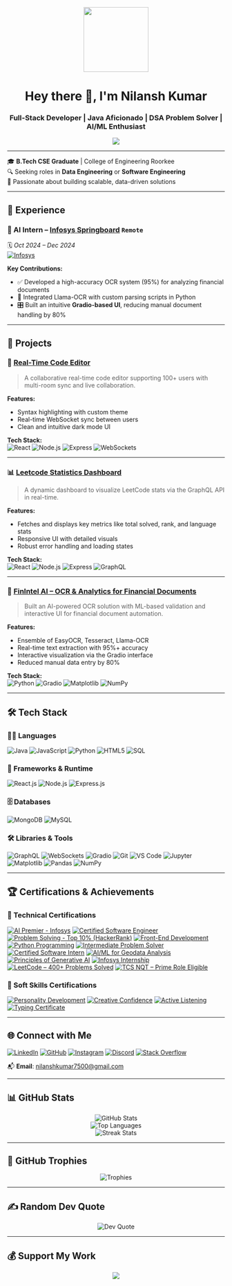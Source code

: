 <div align="center">
  <img src="https://media.giphy.com/media/M9gbBd9nbDrOTu1Mqx/giphy.gif" height="150"/>
</div>

<h1 align="center">Hey there 👋, I'm Nilansh Kumar</h1>
<h3 align="center">Full-Stack Developer | Java Aficionado | DSA Problem Solver | AI/ML Enthusiast</h3>

<div align="center">
  <a href="https://visitcount.itsvg.in">
    <img src="https://visitcount.itsvg.in/api?id=nilansh-07&label=Profile%20Views&color=12&icon=0&pretty=true" />
  </a>
</div>

---

🎓 **B.Tech CSE Graduate** | College of Engineering Roorkee  
🔍 Seeking roles in **Data Engineering** or **Software Engineering**  
🧠 Passionate about building scalable, data-driven solutions

---

## 💼 Experience

### 🔹 AI Intern – [Infosys Springboard](https://www.infosys.com/springboard.html) `Remote` 
🗓️ *Oct 2024 – Dec 2024*  
[![Infosys](https://img.shields.io/badge/Infosys-%230077B5?style=flat-square&logo=infosys&logoColor=white)](https://www.infosys.com/springboard.html)

**Key Contributions:**
- ✅ Developed a high-accuracy OCR system (95%) for analyzing financial documents
- 🧠 Integrated Llama-OCR with custom parsing scripts in Python
- 🎛️ Built an intuitive **Gradio-based UI**, reducing manual document handling by 80%

---

## 🚀 Projects

### 🔧 [Real-Time Code Editor](https://github.com/nilansh-07/realtime-code-editor)
> A collaborative real-time code editor supporting 100+ users with multi-room sync and live collaboration.

**Features:**  
- Syntax highlighting with custom theme  
- Real-time WebSocket sync between users  
- Clean and intuitive dark mode UI

**Tech Stack:**  
![React](https://img.shields.io/badge/React-%2361DAFB?style=flat-square&logo=react&logoColor=black)
![Node.js](https://img.shields.io/badge/Node.js-%23339933?style=flat-square&logo=node.js&logoColor=white)
![Express](https://img.shields.io/badge/Express.js-%23000000?style=flat-square&logo=express&logoColor=white)
![WebSockets](https://img.shields.io/badge/WebSockets-%23000000?style=flat-square&logo=websocket&logoColor=white)

---

### 📊 [Leetcode Statistics Dashboard](https://github.com/nilansh-07/leetcode-user-dashboard)
> A dynamic dashboard to visualize LeetCode stats via the GraphQL API in real-time.

**Features:**  
- Fetches and displays key metrics like total solved, rank, and language stats  
- Responsive UI with detailed visuals  
- Robust error handling and loading states

**Tech Stack:**  
![React](https://img.shields.io/badge/React-%2361DAFB?style=flat-square&logo=react&logoColor=black)
![Node.js](https://img.shields.io/badge/Node.js-%23339933?style=flat-square&logo=node.js&logoColor=white)
![Express](https://img.shields.io/badge/Express.js-%23000000?style=flat-square&logo=express&logoColor=white)
![GraphQL](https://img.shields.io/badge/GraphQL-E10098?style=flat-square&logo=graphql&logoColor=white)

---

### 🧾 [FinIntel AI – OCR & Analytics for Financial Documents](https://github.com/nilansh-07/FinIntel-AI) <!-- Add actual repo URL if public -->
> Built an AI-powered OCR solution with ML-based validation and interactive UI for financial document automation.

**Features:**  
- Ensemble of EasyOCR, Tesseract, Llama-OCR  
- Real-time text extraction with 95%+ accuracy  
- Interactive visualization via the Gradio interface  
- Reduced manual data entry by 80%

**Tech Stack:**  
![Python](https://img.shields.io/badge/Python-%233776AB?style=flat-square&logo=python&logoColor=white)
![Gradio](https://img.shields.io/badge/Gradio-%2300AEEF?style=flat-square&logo=python&logoColor=white)
![Matplotlib](https://img.shields.io/badge/Matplotlib-%23000000?style=flat-square&logo=python&logoColor=white)
![NumPy](https://img.shields.io/badge/NumPy-%23013243?style=flat-square&logo=numpy&logoColor=white)


---

## 🛠 Tech Stack

### 👨‍💻 Languages  
![Java](https://img.shields.io/badge/Java-%23ED8B00?style=flat-square&logo=openjdk&logoColor=white)
![JavaScript](https://img.shields.io/badge/JavaScript-%23323330?style=flat-square&logo=javascript&logoColor=%23F7DF1E)
![Python](https://img.shields.io/badge/Python-%233776AB?style=flat-square&logo=python&logoColor=white)
![HTML5](https://img.shields.io/badge/HTML5-%23E34F26?style=flat-square&logo=html5&logoColor=white)
![SQL](https://img.shields.io/badge/SQL-%2300f?style=flat-square&logo=postgresql&logoColor=white)

### 🧩 Frameworks & Runtime  
![React.js](https://img.shields.io/badge/React-%2361DAFB?style=flat-square&logo=react&logoColor=black)
![Node.js](https://img.shields.io/badge/Node.js-%23339933?style=flat-square&logo=node.js&logoColor=white)
![Express.js](https://img.shields.io/badge/Express.js-%23000000?style=flat-square&logo=express&logoColor=white)

### 🗄️ Databases  
![MongoDB](https://img.shields.io/badge/MongoDB-%2347A248?style=flat-square&logo=mongodb&logoColor=white)
![MySQL](https://img.shields.io/badge/MySQL-%2300f?style=flat-square&logo=mysql&logoColor=white)

### 🛠 Libraries & Tools  
![GraphQL](https://img.shields.io/badge/GraphQL-E10098?style=flat-square&logo=graphql&logoColor=white)
![WebSockets](https://img.shields.io/badge/WebSockets-%23000000?style=flat-square&logo=websocket&logoColor=white)
![Gradio](https://img.shields.io/badge/Gradio-%2300AEEF?style=flat-square&logo=python&logoColor=white)
![Git](https://img.shields.io/badge/Git-%23F05033?style=flat-square&logo=git&logoColor=white)
![VS Code](https://img.shields.io/badge/VS%20Code-%23007ACC?style=flat-square&logo=visual-studio-code&logoColor=white)
![Jupyter](https://img.shields.io/badge/Jupyter-%23F37626?style=flat-square&logo=jupyter&logoColor=white)
![Matplotlib](https://img.shields.io/badge/Matplotlib-%23000000?style=flat-square&logo=python&logoColor=white)
![Pandas](https://img.shields.io/badge/Pandas-%23150458?style=flat-square&logo=pandas&logoColor=white)
![NumPy](https://img.shields.io/badge/NumPy-%23013243?style=flat-square&logo=numpy&logoColor=white)


---

## 🏆 Certifications & Achievements

### 🧠 Technical Certifications

[![AI Premier - Infosys](https://img.shields.io/badge/AI_Premier_Infoys-%23007ACC?style=flat-square&logo=google-drive&logoColor=white)](https://drive.google.com/file/d/1dpUHez0CW_BkLiC5jtzGK_OsRLs1m7_z/view?usp=sharing)
[![Certified Software Engineer](https://img.shields.io/badge/Software_Engineer-HackerRank-%23121011?style=flat-square&logo=hackerrank&logoColor=white)](https://www.hackerrank.com/certificates/iframe/1fb8d2ae5767)
[![Problem Solving - Top 10% (HackerRank)](https://img.shields.io/badge/Problem%20Solving%20–%20Top%2010%25-%232EC866?style=flat-square&logo=hackerrank&logoColor=white)](https://www.hackerrank.com/certificates/iframe/9630060828c6)
[![Front-End Development](https://img.shields.io/badge/Front_End_Dev-%233399FF?style=flat-square&logo=react&logoColor=white)](https://drive.google.com/file/d/1qsvcAc3BtSKwKyqLhu53MrWjo-Qwdjzt/view?usp=sharing)
[![Python Programming](https://img.shields.io/badge/Python_Programming-%233776AB?style=flat-square&logo=python&logoColor=white)](https://drive.google.com/file/d/1lj5zdaroSyqOb61C3VQcJXVlGvy9WhxH/view?usp=sharing)
[![Intermediate Problem Solver](https://img.shields.io/badge/Intermediate_Problem_Solver-%23FFA500?style=flat-square&logo=leetcode&logoColor=white)](https://drive.google.com/file/d/1mvjiXl43wZF64yZNZzcTfvq5sMDbpr81/view?usp=sharing)
[![Certified Software Intern](https://img.shields.io/badge/Software_Intern-Certified-%2360B5CC?style=flat-square&logo=google-drive&logoColor=white)](https://drive.google.com/file/d/1KjJMzq9xq76epeTwLBgxjfigOZdzn7it/view?usp=sharing)
[![AI/ML for Geodata Analysis](https://img.shields.io/badge/AI_ML_Geodata-%23007ACC?style=flat-square&logo=google-earth&logoColor=white)](https://drive.google.com/file/d/1OatUosK5i_1YZj5LLT9nJY8BtjS_Fshv/view?usp=sharing)
[![Principles of Generative AI](https://img.shields.io/badge/Generative_AI-%235C2D91?style=flat-square&logo=openai&logoColor=white)](https://drive.google.com/file/d/1S5aDSFRY7yMKg99XhyNIyVX4z7L1ccZQ/view?usp=sharing)
[![Infosys Internship](https://img.shields.io/badge/Infosys_Internship-%230077B5?style=flat-square&logo=infosys&logoColor=white)](https://drive.google.com/file/d/1Do-7hcyfMrGEeZ2z0JT8KEG2limkZxtN/view?usp=sharing)
[![LeetCode – 400+ Problems Solved](https://img.shields.io/badge/LeetCode_400%2B_Solved-%23FFA116?style=flat-square&logo=leetcode&logoColor=white)](https://leetcode.com/u/nilansh-07/)
[![TCS NQT – Prime Role Eligible](https://img.shields.io/badge/TCS_NQT-Prime_Role_Eligible-%230078D4?style=flat-square&logo=tcs&logoColor=white)]()


### 🌱 Soft Skills Certifications

[![Personality Development](https://img.shields.io/badge/Personality_Development-%23E1306C?style=flat-square&logo=google-drive&logoColor=white)](https://drive.google.com/file/d/1EdQaxY4nfcFA8kpwvMxDgxCoITREcpVU/view?usp=sharing)
[![Creative Confidence](https://img.shields.io/badge/Creative_Confidence-%23FF9F00?style=flat-square&logo=adobecreativecloud&logoColor=white)](https://drive.google.com/file/d/1Wxozf2IuuxDWwR_kIRMCKAGXJl7dyTcb/view?usp=sharing)
[![Active Listening](https://img.shields.io/badge/Active_Listening-%2300C49F?style=flat-square&logo=audiomack&logoColor=white)](https://drive.google.com/file/d/1RY7t6ke_8d_gmOZlI-kOEnfeiajeBCpT/view?usp=sharing)
[![Typing Certificate](https://img.shields.io/badge/Typing_Certified-%2300BFFF?style=flat-square&logo=windows&logoColor=white)](https://drive.google.com/file/d/1aVTRYT4n0XjjTw1Ae4Q9W31As6kyTJgc/view?usp=sharing)

---

## 🌐 Connect with Me

[![LinkedIn](https://img.shields.io/badge/-LinkedIn-%230077B5?style=for-the-badge&logo=linkedin&logoColor=white)](https://linkedin.com/in/nilansh07)
[![GitHub](https://img.shields.io/badge/-GitHub-181717?style=for-the-badge&logo=github&logoColor=white)](https://github.com/nilansh-07)
[![Instagram](https://img.shields.io/badge/-Instagram-E4405F?style=for-the-badge&logo=instagram&logoColor=white)](https://instagram.com/nilansh_07)
[![Discord](https://img.shields.io/badge/Discord-%237289DA?style=for-the-badge&logo=discord&logoColor=white)](https://discord.gg/gVvQueV7)
[![Stack Overflow](https://img.shields.io/badge/-StackOverflow-FE7A16?style=for-the-badge&logo=stack-overflow&logoColor=white)](https://stackoverflow.com/users/19933809)

📬 **Email**: [nilanshkumar7500@gmail.com](mailto:nilanshkumar7500@gmail.com)

---

## 📊 GitHub Stats

<p align="center">
  <img src="https://github-readme-stats.vercel.app/api?username=nilansh-07&theme=dark&hide_border=false&include_all_commits=true&count_private=true" alt="GitHub Stats"/>
  <br/>
  <img src="https://github-readme-stats.vercel.app/api/top-langs/?username=nilansh-07&theme=dark&hide_border=false&layout=compact" alt="Top Languages"/>
  <br/>
  <img src="https://github-readme-streak-stats.herokuapp.com/?user=nilansh-07&theme=dark&hide_border=false" alt="Streak Stats"/>
</p>

---

## 🏅 GitHub Trophies

<p align="center">
  <img src="https://github-profile-trophy.vercel.app/?username=nilansh-07&theme=github-dark&no-frame=true&margin-w=8" alt="Trophies"/>
</p>

---

## ✍️ Random Dev Quote

<p align="center">
  <img src="https://quotes-github-readme.vercel.app/api?type=horizontal&theme=radical" alt="Dev Quote"/>
</p>

---

## 💰 Support My Work

<p align="center">
  <a href="https://buymeacoffee.com/nilansh_07" target="_blank">
    <img src="https://img.shields.io/badge/Buy%20Me%20a%20Coffee-%23FFDD00.svg?style=for-the-badge&logo=buy-me-a-coffee&logoColor=black" />
  </a>
</p>

<!-- Proudly built with GPRM & ❤️ -->
